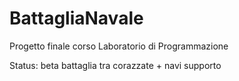 # BattagliaNavale
Progetto finale corso Laboratorio di Programmazione

Status: beta battaglia tra corazzate + navi supporto
